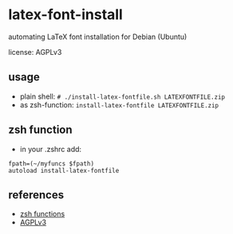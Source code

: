 latex-font-install
==================

automating LaTeX font installation for Debian (Ubuntu)

license: AGPLv3

usage
-----
* plain shell: ```# ./install-latex-fontfile.sh LATEXFONTFILE.zip```
* as zsh-function: ```install-latex-fontfile LATEXFONTFILE.zip```

zsh function
------------
* in your .zshrc add:

```
fpath=(~/myfuncs $fpath)
autoload install-latex-fontfile
```

references
----------
* [zsh functions](http://zsh.sourceforge.net/Doc/Release/Functions.html)
* [AGPLv3](http://www.gnu.org/licenses/agpl-3.0.html)

